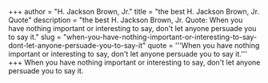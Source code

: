 +++
author = "H. Jackson Brown, Jr."
title = "the best H. Jackson Brown, Jr. Quote"
description = "the best H. Jackson Brown, Jr. Quote: When you have nothing important or interesting to say, don't let anyone persuade you to say it."
slug = "when-you-have-nothing-important-or-interesting-to-say-dont-let-anyone-persuade-you-to-say-it"
quote = '''When you have nothing important or interesting to say, don't let anyone persuade you to say it.'''
+++
When you have nothing important or interesting to say, don't let anyone persuade you to say it.
